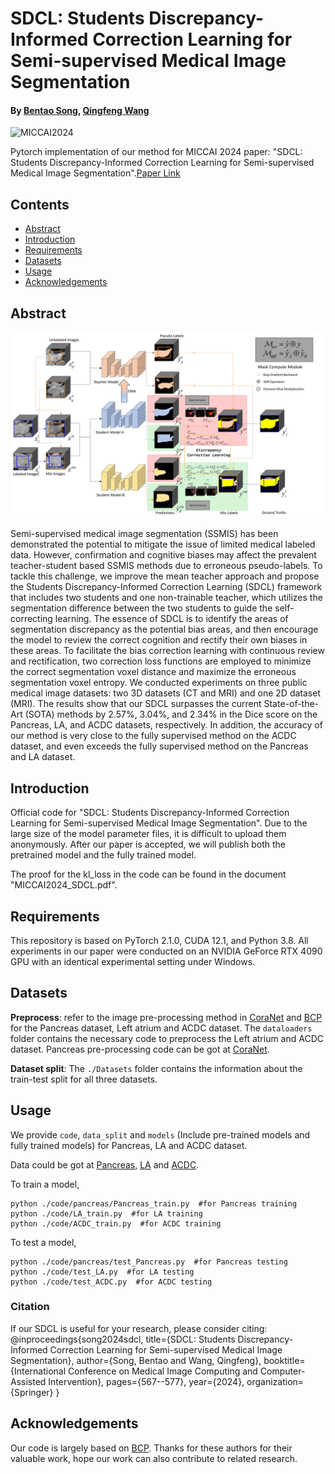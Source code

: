  # SDCL: Students Discrepancy-Informed Correction Learning for Semi-supervised Medical Image Segmentation

 #### By [Bentao Song](), [Qingfeng Wang]()
 
![MICCAI2024](https://img.shields.io/badge/MICCAI-2024-blue)

Pytorch implementation of our method for MICCAI 2024 paper: "SDCL: Students Discrepancy-Informed Correction Learning for Semi-supervised Medical Image Segmentation".[Paper Link](https://papers.miccai.org/miccai-2024/672-Paper0821.html)
## Contents
- [Abstract](##Abstract)
- [Introduction](##Introduction)
- [Requirements](##Requirements)
- [Datasets](##Datasets)
- [Usage](##Usage)
- [Acknowledgements](##Acknowledgements)

## Abstract
![avatar](./images/framework.jpg)

Semi-supervised medical image segmentation (SSMIS) has been demonstrated the potential to mitigate the issue of 
limited medical labeled data. However, confirmation and cognitive biases may affect the prevalent teacher-student based SSMIS methods due to erroneous pseudo-labels. 
To tackle this challenge, we improve the mean teacher approach and propose the Students Discrepancy-Informed Correction Learning 
(SDCL) framework that includes two students and one non-trainable teacher, which utilizes the segmentation difference between the two students to guide the self-correcting learning. 
The essence of SDCL is to identify the areas of segmentation discrepancy as the potential bias areas, and then encourage the model to review the correct cognition and rectify 
their own biases in these areas. To facilitate the bias correction learning with continuous review and rectification, two correction loss functions are employed to minimize the correct segmentation voxel distance and maximize the erroneous segmentation voxel entropy. We conducted experiments on three public medical image datasets: two 3D datasets (CT and MRI) and one 2D dataset (MRI). The results show that our SDCL surpasses 
the current State-of-the-Art (SOTA) methods by 2.57%, 3.04%, and 2.34% in the Dice score on the Pancreas, LA, and ACDC datasets, respectively. In addition, the accuracy of our method is very close to the fully supervised method on the ACDC dataset,  and even exceeds the fully supervised method on the Pancreas and LA dataset. 

## Introduction
Official code for "SDCL: Students Discrepancy-Informed Correction Learning for Semi-supervised Medical Image Segmentation".
Due to the large size of the model parameter files, it is difficult to upload them anonymously. After our paper is accepted, we will publish both the pretrained model and the fully trained model.

The proof for the kl_loss in the code can be found in the document "MICCAI2024_SDCL.pdf".

## Requirements
This repository is based on PyTorch 2.1.0, CUDA 12.1, and Python 3.8. All experiments in our paper were conducted on an NVIDIA GeForce RTX 4090 GPU with an identical experimental setting under Windows.
## Datasets
**Preprocess**: refer to the image pre-processing method in [CoraNet](https://github.com/koncle/CoraNet) and [BCP](https://github.com/DeepMed-Lab-ECNU/BCP) for the Pancreas dataset, Left atrium and ACDC dataset. 
The `dataloaders` folder contains the necessary code to preprocess the Left atrium and ACDC dataset. 
Pancreas pre-processing code can be got at [CoraNet](https://github.com/koncle/CoraNet).

**Dataset split**: The `./Datasets` folder contains the information about the train-test split for all three datasets.
## Usage
We provide `code`, `data_split` and `models` (Include pre-trained models and fully trained models) for Pancreas, LA and ACDC dataset.

Data could be got at [Pancreas](https://wiki.cancerimagingarchive.net/display/Public/Pancreas-CT), [LA](https://github.com/yulequan/UA-MT/tree/master/data) and [ACDC](https://github.com/HiLab-git/SSL4MIS/tree/master/data/ACDC).

To train a model,
```
python ./code/pancreas/Pancreas_train.py  #for Pancreas training
python ./code/LA_train.py  #for LA training
python ./code/ACDC_train.py  #for ACDC training
``` 

To test a model,
```
python ./code/pancreas/test_Pancreas.py  #for Pancreas testing
python ./code/test_LA.py  #for LA testing
python ./code/test_ACDC.py  #for ACDC testing
```
### Citation
If our SDCL is useful for your research, please consider citing:
        @inproceedings{song2024sdcl,
         title={SDCL: Students Discrepancy-Informed Correction Learning for Semi-supervised Medical Image Segmentation},
         author={Song, Bentao and Wang, Qingfeng},
         booktitle={International Conference on Medical Image Computing and Computer-Assisted Intervention},
         pages={567--577},
         year={2024},
         organization={Springer}
         }
## Acknowledgements
Our code is largely based on [BCP](https://github.com/DeepMed-Lab-ECNU/BCP). Thanks for these authors for their valuable work, hope our work can also contribute to related research.




